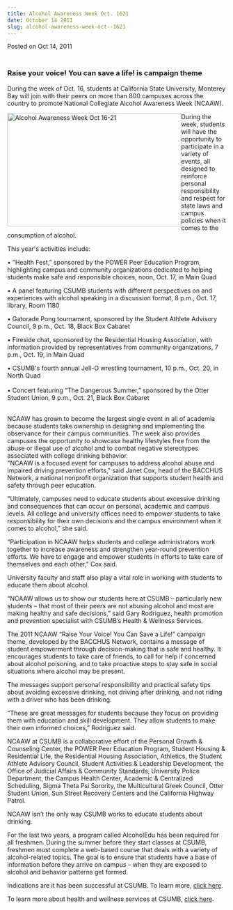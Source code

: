 ```yaml
---
title: Alcohol Awareness Week Oct. 1621
date: October 14 2011
slug: alcohol-awareness-week-oct--1621
---
```





<span class="date">Posted on Oct 14, 2011    </span>
<h3><br>
Raise your voice! You can save a life! is campaign theme</br></h3>
<p>During the week of Oct. 16, students at California State
University, Monterey Bay will join with their peers on more than
800 campuses across the country to promote National Collegiate
Alcohol Awareness Week (NCAAW).</p>
<p><img alt="Alcohol Awareness Week Oct 16-21" src="http://news.csumb.edu/sites/default/files/65/attachments/news/images/raise-your-voice-poster.jpg" style="float:left; width:400px; height:260px">During the week,
students will have the opportunity to participate in a variety of
events, all designed to reinforce personal responsibility and
respect for state laws and campus policies when it comes to the
consumption of alcohol.</img></p>
<p>This year&apos;s activities include:</p>
<p>&#x2022; &quot;Health Fest,&#x201D; sponsored by the POWER Peer Education Program,
highlighting campus and community organizations dedicated to
helping students make safe and responsible choices, noon, Oct. 17,
in Main Quad</p>
<p>&#x2022; A panel featuring CSUMB students with different perspectives
on and experiences with alcohol speaking in a discussion format, 8
p.m., Oct. 17, library, Room 1180</p>
<p>&#x2022; Gatorade Pong tournament, sponsored by the Student Athlete
Advisory Council, 9 p.m., Oct. 18, Black Box Cabaret</p>
<p>&#x2022; Fireside chat, sponsored by the Residential Housing
Association, with information provided by representatives from
community organizations, 7 p.m., Oct. 19, in Main Quad</p>
<p>&#x2022; CSUMB&apos;s fourth annual Jell-O wrestling tournament, 10 p.m.,
Oct. 20, in North Quad<br>
<br>
&#x2022; Concert featuring &#x201C;The Dangerous Summer,&#x201D; sponsored by the Otter
Student Union, 9 p.m., Oct. 21, Black Box Cabaret</br></br></p>
<p>NCAAW has grown to become the largest single event in all of
academia because students take ownership in designing and
implementing the observance for their campus communities. The week
also provides campuses the opportunity to showcase healthy
lifestyles free from the abuse or illegal use of alcohol and to
combat negative stereotypes associated with college drinking
behavior.<br>
&quot;NCAAW is a focused event for campuses to address alcohol abuse and
impaired driving prevention efforts,&quot; said Janet Cox, head of the
BACCHUS Network, a national nonprofit organization that supports
student health and safety through peer education.</br></p>
<p>&quot;Ultimately, campuses need to educate students about excessive
drinking and consequences that can occur on personal, academic and
campus levels. All college and university offices need to empower
students to take responsibility for their own decisions and the
campus environment when it comes to alcohol,&#x201D; she said.</p>
<p>&#x201C;Participation in NCAAW helps students and college
administrators work together to increase awareness and strengthen
year-round prevention efforts. We have to engage and empower
students in efforts to take care of themselves and each other,&quot; Cox
said.</p>
<p>University faculty and staff also play a vital role in working
with students to educate them about alcohol.</p>
<p>&#x201C;NCAAW allows us to show our students here at CSUMB &#x2013;
particularly new students &#x2013; that most of their peers are not
abusing alcohol and most are making healthy and safe decisions,&#x201D;
said Gary Rodriguez, health promotion and prevention specialist
with CSUMB&#x2019;s Health &amp; Wellness Services.</p>
<p>The 2011 NCAAW &#x201C;Raise Your Voice! You Can Save a Life!&#x201D; campaign
theme, developed by the BACCHUS Network, contains a message of
student empowerment through decision-making that is safe and
healthy. It encourages students to take care of friends, to call
for help if concerned about alcohol poisoning, and to take
proactive steps to stay safe in social situations where alcohol may
be present.</p>
<p>The messages support personal responsibility and practical
safety tips about avoiding excessive drinking, not driving after
drinking, and not riding with a driver who has been drinking.</p>
<p>&#x201C;These are great messages for students because they focus on
providing them with education and skill development. They allow
students to make their own informed choices,&#x201D; Rodriguez said.</p>
<p>NCAAW at CSUMB is a collaborative effort of the Personal Growth
&amp; Counseling Center, the POWER Peer Education Program, Student
Housing &amp; Residential Life, the Residential Housing
Association, Athletics, the Student Athlete Advisory Council,
Student Activities &amp; Leadership Development, the Office of
Judicial Affairs &amp; Community Standards, University Police
Department, the Campus Health Center, Academic &amp; Centralized
Scheduling, Sigma Theta Psi Sorority, the Multicultural Greek
Council, Otter Student Union, Sun Street Recovery Centers and the
California Highway Patrol.</p>
<p>NCAAW isn&#x2019;t the only way CSUMB works to educate students about
drinking.</p>
<p>For the last two years, a program called AlcoholEdu has been
required for all freshmen. During the summer before they start
classes at CSUMB, freshmen must complete a web-based course that
deals with a variety of alcohol-related topics. The goal is to
ensure that students have a base of information before they arrive
on campus &#x2013; when they are exposed to alcohol and behavior patterns
get formed.</p>
<p>Indications are it has been successful at CSUMB. To learn more,
<a href="../../../2010/jul/6/online-course-gets-students-thinking-about-drinking.html" rel="nofollow">click here</a>.</p>
<p>To learn more about health and wellness services at CSUMB,
<a href="http://pgcc.csumb.edu/health-wellness-services" rel="nofollow">click here</a>.</p>





